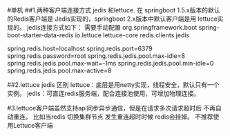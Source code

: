 #单机
##1.两种客户端连接方式 jedis 和lettuce. 在 springboot 1.5.x版本的默认的Redis客户端是 Jedis实现的，springboot 2.x版本中默认客户端是用 lettuce实现的。
jedis连接方式如下： 需要手动配置
<dependency>
         <groupId>org.springframework.boot</groupId>
         <artifactId>spring-boot-starter-data-redis</artifactId>
          <exclusions>
                  <exclusion>
                    <groupId>io.lettuce</groupId>
                    <artifactId>lettuce-core</artifactId>
                  </exclusion>
          </exclusions>
</dependency>
<dependency>
    <groupId>redis.clients</groupId>
    <artifactId>jedis</artifactId>
</dependency>

spring.redis.host=localhost
spring.redis.port=6379
spring.redis.password=root
spring.redis.jedis.pool.max-idle=8
spring.redis.jedis.pool.max-wait=-1ms
spring.redis.jedis.pool.min-idle=0
spring.redis.jedis.pool.max-active=8

##2.lettuce jedis 区别
    lettuce：底层是用netty实现，线程安全，默认只有一个实例。
    jedis：可直连redis服务端，配合连接池使用，可增加物理连接。
    
#3.lettuce客户端虽然支持api同步异步通信，但是在请求多次请求超时后 不再自动重连。 比如当redis 切换集群节点 发生重连超时时候 redis会挂掉。 不推荐使用Lettuce客户端
